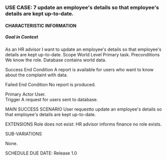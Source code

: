 ### USE CASE: 7 update an employee's details so that employee's details are kept up-to-date.
#### CHARACTERISTIC INFORMATION 
##### Goal in Context
As an HR advisor I want to update an employee's details so that employee's details are kept up-to-date.
Scope World 
Level
Primary task.
Preconditions
 We know the role. Database contains world data.
   
Success End Condition 
A report is available for users who want to know about the complaint with data.  

Failed End Condition 
No report is produced. 
 
 Primary Actor User.  
 Trigger A request for users sent to database.  
 
 MAIN SUCCESS SCENARIO 
 User requestto update an employee's details so that employee's details are kept up-to-date.
  
 EXTENSIONS Role does not exist: HR advisor informs finance no role exists. 
 
 SUB-VARIATIONS
  
None.  

SCHEDULE DUE DATE: Release 1.0

